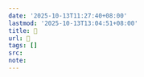 ```yaml
---
date: '2025-10-13T11:27:40+08:00'
lastmod: '2025-10-13T13:04:51+08:00'
title: 󰙈
url: 󰙈
tags: []
src:
note:
---
```

